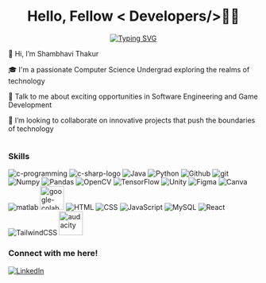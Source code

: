 <div align ="center" >
<h1>Hello, Fellow  <span> < Developers/>🙋‍♀️</span></h1>
</div>
<div align = "center">
<span>      </span><a href="https://git.io/typing-svg"><img src="https://readme-typing-svg.demolab.com?font=Fira+Code&pause=1000&random=false&width=435&lines=Welcome+to+My+Github+Profile!;Let's+get+to+know+each+other+%3A)" alt="Typing SVG" /></a>
</div>

<div style="display: flex;">
  <!-- Introduction -->
  <div style="flex-grow: 1;">
    <p>👋 Hi, I’m Shambhavi Thakur</p>
    <p>🎓 I'm a passionate Computer Science Undergrad exploring the realms of technology</p>
    <p>💬 Talk to me about exciting opportunities in Software Engineering and Game Development</p>
    <p>👯 I’m looking to collaborate on innovative projects that push the boundaries of technology</p>
  </div>
  
</div>



<!-- Skills -->
<div>
  <h3>Skills</h3>
  <img src="https://img.icons8.com/fluency/64/c-programming.png" alt="c-programming"/>
  <img src="https://img.icons8.com/color/64/000000/c-sharp-logo.png" alt="c-sharp-logo"/>
  <img src="https://img.icons8.com/color/64/000000/java-coffee-cup-logo.png" alt="Java"/>
  <img src="https://img.icons8.com/color/64/000000/python.png" alt="Python"/>
  <img src="https://img.icons8.com/fluency/64/github.png" alt="Github"/>
  <img  src="https://img.icons8.com/color/48/git.png" alt="git"/>
  <img src="https://img.icons8.com/color/64/000000/numpy.png" alt="Numpy"/>
  <img src="https://img.icons8.com/color/64/000000/pandas.png" alt="Pandas"/>
  <img src="https://img.icons8.com/fluency/64/opencv.png" alt="OpenCV"/>
  <img src="https://img.icons8.com/color/64/000000/tensorflow.png" alt="TensorFlow"/>
  <img src="https://img.icons8.com/fluency/64/unity.png" alt="Unity"/>
  <img src="https://img.icons8.com/color/64/000000/figma.png" alt="Figma"/>
  <img src="https://img.icons8.com/fluency/64/canva.png" alt="Canva"/>
  <img  src="https://img.icons8.com/fluency/48/matlab.png" alt="matlab"/>
  <img width="48" height="48" src="https://img.icons8.com/color/48/google-colab.png" alt="google-colab"/>
  <img src="https://img.icons8.com/color/64/000000/html-5.png" alt="HTML"/>
  <img src="https://img.icons8.com/color/64/000000/css3.png" alt="CSS"/>
  <img src="https://img.icons8.com/color/64/000000/javascript.png" alt="JavaScript"/>
  <img src="https://img.icons8.com/color/64/000000/mysql-logo.png" alt="MySQL"/>
  <img src="https://img.icons8.com/color/64/000000/react-native.png" alt="React"/>
  <img src="https://img.icons8.com/color/64/000000/tailwindcss.png" alt="TailwindCSS"/>
    <img width="48" height="48" src="https://img.icons8.com/fluency/48/audacity.png" alt="audacity"/>
</div>


  <!-- Social Media and Profiles -->
<div>
  <h3>Connect with me here!</h3>
  <a href="https://www.linkedin.com/in/shambhavi-thakur1/" target="_blank">
    <img src="https://img.icons8.com/color/48/000000/linkedin.png" alt="LinkedIn"/>
  </a>
</div>
</div> 
